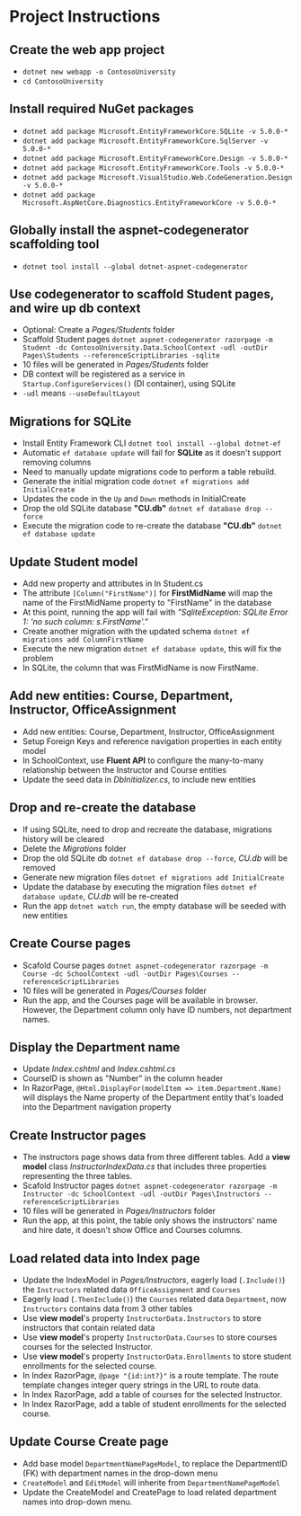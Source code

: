 # Project Instructions

## Create the web app project
- `dotnet new webapp -o ContosoUniversity`
- `cd ContosoUniversity`

## Install required NuGet packages
- `dotnet add package Microsoft.EntityFrameworkCore.SQLite -v 5.0.0-*`
- `dotnet add package Microsoft.EntityFrameworkCore.SqlServer -v 5.0.0-*`
- `dotnet add package Microsoft.EntityFrameworkCore.Design -v 5.0.0-*`
- `dotnet add package Microsoft.EntityFrameworkCore.Tools -v 5.0.0-*`
- `dotnet add package Microsoft.VisualStudio.Web.CodeGeneration.Design -v 5.0.0-*`
- `dotnet add package Microsoft.AspNetCore.Diagnostics.EntityFrameworkCore -v 5.0.0-*`

## Globally install the aspnet-codegenerator scaffolding tool
- `dotnet tool install --global dotnet-aspnet-codegenerator`

## Use codegenerator to scaffold Student pages, and wire up db context
- Optional: Create a *Pages/Students* folder
- Scaffold Student pages `dotnet aspnet-codegenerator razorpage -m Student -dc ContosoUniversity.Data.SchoolContext -udl -outDir Pages\Students --referenceScriptLibraries -sqlite`
- 10 files will be generated in *Pages/Students* folder
- DB context will be registered as a service in `Startup.ConfigureServices()` (DI container), using SQLite
- `-udl` means `--​useDefaultLayout`

## Migrations for SQLite
- Install Entity Framework CLI `dotnet tool install --global dotnet-ef`
- Automatic `ef database update` will fail for **SQLite** as it doesn't support removing columns
- Need to manually update migrations code to perform a table rebuild.
- Generate the initial migration code `dotnet ef migrations add InitialCreate`
- Updates the code in the `Up` and `Down` methods in InitialCreate
- Drop the old SQLite database **"CU.db"** `dotnet ef database drop --force`
- Execute the migration code to re-create the database **"CU.db"** `dotnet ef database update`

## Update Student model
- Add new property and attributes in In Student.cs
- The attribute `[Column("FirstName")]` for **FirstMidName** will map the name of the FirstMidName property to "FirstName" in the database
- At this point, running the app will fail with *"SqliteException: SQLite Error 1: 'no such column: s.FirstName'."* 
- Create another migration with the updated schema `dotnet ef migrations add ColumnFirstName`
- Execute the new migration `dotnet ef database update`, this will fix the problem
- In SQLite, the column that was FirstMidName is now FirstName.

## Add new entities: Course, Department, Instructor, OfficeAssignment
- Add new entities: Course, Department, Instructor, OfficeAssignment
- Setup Foreign Keys and reference navigation properties in each entity model
- In SchoolContext, use **Fluent API** to configure the many-to-many relationship between the Instructor and Course entities
- Update the seed data in *DbInitializer.cs*, to include new entities

## Drop and re-create the database
- If using SQLite, need to drop and recreate the database, migrations history will be cleared
- Delete the *Migrations* folder
- Drop the old SQLite db `dotnet ef database drop --force`, *CU.db* will be removed
- Generate new migration files `dotnet ef migrations add InitialCreate`
- Update the database by executing the migration files `dotnet ef database update`, *CU.db* will be re-created
- Run the app `dotnet watch run`, the empty database will be seeded with new entities

## Create Course pages
- Scafold Course pages `dotnet aspnet-codegenerator razorpage -m Course -dc SchoolContext -udl -outDir Pages\Courses --referenceScriptLibraries`
- 10 files will be generated in *Pages/Courses* folder
- Run the app, and the Courses page will be available in browser. However, the Department column only have ID numbers, not department names.

## Display the Department name
- Update *Index.cshtml* and *Index.cshtml.cs*
- CourseID is shown as "Number" in the column header
- In RazorPage, `@Html.DisplayFor(modelItem => item.Department.Name)` will displays the Name property of the Department entity that's loaded into the Department navigation property

## Create Instructor pages
- The instructors page shows data from three different tables. Add a **view model** class *InstructorIndexData.cs* that includes three properties representing the three tables.
- Scafold Instructor pages `dotnet aspnet-codegenerator razorpage -m Instructor -dc SchoolContext -udl -outDir Pages\Instructors --referenceScriptLibraries`
- 10 files will be generated in *Pages/Instructors* folder
- Run the app, at this point, the table only shows the instructors' name and hire date, it doesn't show Office and Courses columns.

## Load related data into Index page
- Update the IndexModel in *Pages/Instructors*, eagerly load (`.Include()`) the `Instructors` related data `OfficeAssignment` and `Courses`
- Eagerly load (`.ThenInclude()`) the `Courses` related data `Department`, now `Instructors` contains data from 3 other tables
- Use **view model**'s property `InstructorData.Instructors` to store instructors that contain related data
- Use **view model**'s property `InstructorData.Courses` to store courses courses for the selected Instructor.
- Use **view model**'s property `InstructorData.Enrollments` to store student enrollments for the selected course.
- In Index RazorPage, `@page "{id:int?}"` is a route template. The route template changes integer query strings in the URL to route data.
- In Index RazorPage, add a table of courses for the selected Instructor.
- In Index RazorPage, add a table of student enrollments for the selected course.

## Update Course Create page
- Add base model `DepartmentNamePageModel`, to replace the DepartmentID (FK) with department names in the drop-down menu
- `CreateModel` and `EditModel` will inherite from `DepartmentNamePageModel`
- Update the CreateModel and CreatePage to load related department names into drop-down menu.
